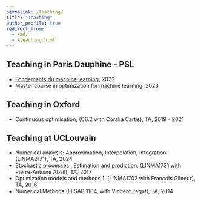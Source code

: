 ```yaml
---
permalink: /teaching/
title: "Teaching"
author_profile: true
redirect_from:
  - /md/
  - /teaching.html
---
```


## Teaching in Paris Dauphine - PSL
* [Fondements du machine learning](https://flgoyens.github.io/teaching/FML2022/), 2022
* Master course in optimization for machine learning, 2023

## Teaching in Oxford
* Continuous optimisation, (C6.2 with Coralia Cartis), TA, 2019 - 2021

## Teaching at UCLouvain
* Numerical analysis: Approximation, Interpolation, Integration (LINMA2171), TA, 2024
* Stochastic processes : Estimation and prediction, (LINMA1731 with Pierre-Antoine Absil), TA, 2017
* Optimization models and methods 1, (LINMA1702 with Francois Glineur), TA, 2016
* Numerical Methods (LFSAB 1104, with Vincent Legat), TA, 2014

